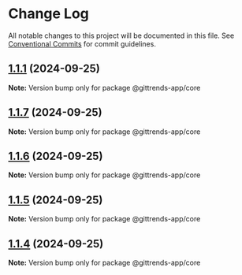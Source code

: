 # Change Log

All notable changes to this project will be documented in this file.
See [Conventional Commits](https://conventionalcommits.org) for commit guidelines.

## [1.1.1](https://github.com/hsborges/mining-tool/compare/@gittrends-app/core@1.1.7...@gittrends-app/core@1.1.1) (2024-09-25)

**Note:** Version bump only for package @gittrends-app/core

## [1.1.7](https://github.com/hsborges/mining-tool/compare/@gittrends-app/core@1.1.0...@gittrends-app/core@1.1.7) (2024-09-25)

**Note:** Version bump only for package @gittrends-app/core

## [1.1.6](https://github.com/hsborges/mining-tool/compare/@gittrends-app/core@1.1.0...@gittrends-app/core@1.1.6) (2024-09-25)

**Note:** Version bump only for package @gittrends-app/core

## [1.1.5](https://github.com/hsborges/mining-tool/compare/@gittrends-app/core@1.1.0...@gittrends-app/core@1.1.5) (2024-09-25)

**Note:** Version bump only for package @gittrends-app/core

## [1.1.4](https://github.com/hsborges/mining-tool/compare/@gittrends-app/core@1.1.0...@gittrends-app/core@1.1.4) (2024-09-25)

**Note:** Version bump only for package @gittrends-app/core
